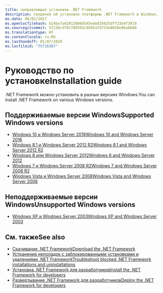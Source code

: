 ```yaml
---
title: направляющая установки .NET Framework
description: Сведения об установке платформы .NET Framework в Windows.
ms.date: 08/03/2017
ms.openlocfilehash: b14be7a429138069545ede835025dff33b4f3919
ms.sourcegitcommit: 5f236cd78cf09593c8945a7d753e0850e96a0b80
ms.translationtype: HT
ms.contentlocale: ru-RU
ms.lasthandoff: 01/07/2020
ms.locfileid: "75716367"
---
```

# <a name="installation-guide"></a><span data-ttu-id="b2dcc-103">Руководство по установке</span><span class="sxs-lookup"><span data-stu-id="b2dcc-103">Installation guide</span></span>

<span data-ttu-id="b2dcc-104">.NET Framework можно установить в разных версиях Windows.</span><span class="sxs-lookup"><span data-stu-id="b2dcc-104">You can install .NET Framework on various Windows versions.</span></span>

## <a name="supported-windows-versions"></a><span data-ttu-id="b2dcc-105">Поддерживаемые версии Windows</span><span class="sxs-lookup"><span data-stu-id="b2dcc-105">Supported Windows versions</span></span>

- [<span data-ttu-id="b2dcc-106">Windows 10 и Windows Server 2016</span><span class="sxs-lookup"><span data-stu-id="b2dcc-106">Windows 10 and Windows Server 2016</span></span>](on-windows-10.md)
- [<span data-ttu-id="b2dcc-107">Windows 8.1 и Windows Server 2012 R2</span><span class="sxs-lookup"><span data-stu-id="b2dcc-107">Windows 8.1 and Windows Server 2012 R2</span></span>](on-windows-8-1.md)
- [<span data-ttu-id="b2dcc-108">Windows 8 или Windows Server 2012</span><span class="sxs-lookup"><span data-stu-id="b2dcc-108">Windows 8 and Windows Server 2012</span></span>](on-windows-8.md)
- [<span data-ttu-id="b2dcc-109">Windows 7 и Windows Server 2008 R2</span><span class="sxs-lookup"><span data-stu-id="b2dcc-109">Windows 7 and Windows Server 2008 R2</span></span>](on-windows-7.md)
- [<span data-ttu-id="b2dcc-110">Windows Vista и Windows Server 2008</span><span class="sxs-lookup"><span data-stu-id="b2dcc-110">Windows Vista and Windows Server 2008</span></span>](on-windows-vista.md)

## <a name="unsupported-windows-versions"></a><span data-ttu-id="b2dcc-111">Неподдерживаемые версии Windows</span><span class="sxs-lookup"><span data-stu-id="b2dcc-111">Unsupported Windows versions</span></span>

- [<span data-ttu-id="b2dcc-112">Windows XP и Windows Server 2003</span><span class="sxs-lookup"><span data-stu-id="b2dcc-112">Windows XP and Windows Server 2003</span></span>](on-windows-xp.md)

## <a name="see-also"></a><span data-ttu-id="b2dcc-113">См. также</span><span class="sxs-lookup"><span data-stu-id="b2dcc-113">See also</span></span>

- [<span data-ttu-id="b2dcc-114">Скачивание .NET Framework</span><span class="sxs-lookup"><span data-stu-id="b2dcc-114">Download the .NET Framework</span></span>](https://dotnet.microsoft.com/download)
- [<span data-ttu-id="b2dcc-115">Устранение неполадок с заблокированными установками и удалениями .NET Framework</span><span class="sxs-lookup"><span data-stu-id="b2dcc-115">Troubleshoot blocked .NET Framework installations and uninstallations</span></span>](troubleshoot-blocked-installations-and-uninstallations.md)
- [<span data-ttu-id="b2dcc-116">Установка .NET Framework для разработчиков</span><span class="sxs-lookup"><span data-stu-id="b2dcc-116">Install the .NET Framework for developers</span></span>](guide-for-developers.md)
- [<span data-ttu-id="b2dcc-117">Развертывание .NET Framework для разработчиков</span><span class="sxs-lookup"><span data-stu-id="b2dcc-117">Deploy the .NET Framework for developers</span></span>](../deployment/deployment-guide-for-developers.md)
